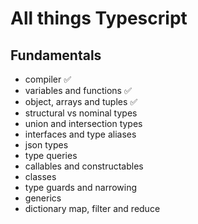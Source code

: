 # All things Typescript

## Fundamentals
- compiler ✅
- variables and functions ✅
- object, arrays and tuples ✅
- structural vs nominal types
- union and intersection types
- interfaces and type aliases
- json types
- type queries
- callables and constructables
- classes
- type guards and narrowing
- generics
- dictionary map, filter and reduce
